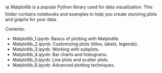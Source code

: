 📊 Matplotlib is a popular Python library used for data visualization. This folder contains notebooks and examples to help you create stunning plots and graphs for your data.

Contents:

- Matplotlib_1.ipynb: Basics of plotting with Matplotlib.
- Matplotlib_2.ipynb: Customizing plots (titles, labels, legends).
- Matplotlib_3.ipynb: Working with subplots.
- Matplotlib_4.ipynb: Bar charts and histograms.
- Matplotlib_5.ipynb: Line plots and scatter plots.
- Matplotlib_6.ipynb: Advanced plotting techniques.
